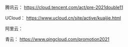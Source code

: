腾讯云：
https://cloud.tencent.com/act/pre-2021double11

UCloud：
https://www.ucloud.cn/site/active/kuaijie.html

阿里云：

青云：
https://www.qingcloud.com/promotion2021
